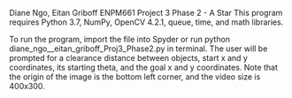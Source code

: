 Diane Ngo, Eitan Griboff
ENPM661 Project 3 Phase 2 - A Star
This program requires Python 3.7, NumPy, OpenCV 4.2.1, queue, time, and math libraries.

To run the program, import the file into Spyder or run python diane_ngo__eitan_griboff_Proj3_Phase2.py in terminal.
The user will be prompted for a clearance distance between objects, start x and y coordinates, its starting theta, and the goal x and y coordinates.
Note that the origin of the image is the bottom left corner, and the video size is 400x300.
